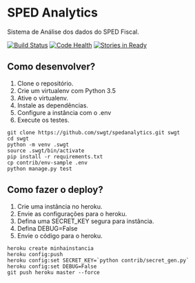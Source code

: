 # SPED Analytics

Sistema de Análise dos dados do SPED Fiscal.

[![Build Status](https://travis-ci.org/swgt/spedanalytics.svg?branch=master)](https://travis-ci.org/swgt/spedanalytics)
[![Code Health](https://landscape.io/github/swgt/spedanalytics/master/landscape.svg?style=flat)](https://landscape.io/github/swgt/spedanalytics/master)
[![Stories in Ready](https://badge.waffle.io/swgt/spedanalytics.png?label=ready&title=Ready)](https://waffle.io/swgt/spedanalytics)

## Como desenvolver?

1. Clone o repositório.
2. Crie um virtualenv com Python 3.5
3. Ative o virtualenv.
4. Instale as dependências.
5. Configure a instância com o .env
6. Execute os testes.

```console
git clone https://github.com/swgt/spedanalytics.git swgt
cd swgt
python -m venv .swgt
source .swgt/bin/activate
pip install -r requirements.txt
cp contrib/env-sample .env
python manage.py test
```

## Como fazer o deploy?
1. Crie uma instância no heroku.
2. Envie as configurações para o heroku.
3. Defina uma SECRET_KEY segura para instância.
4. Defina DEBUG=False
5. Envie o código para o heroku.

```console
heroku create minhainstancia
heroku config:push
heroku config:set SECRET_KEY=`python contrib/secret_gen.py`
heroku config:set DEBUG=False
git push heroku master --force
```
